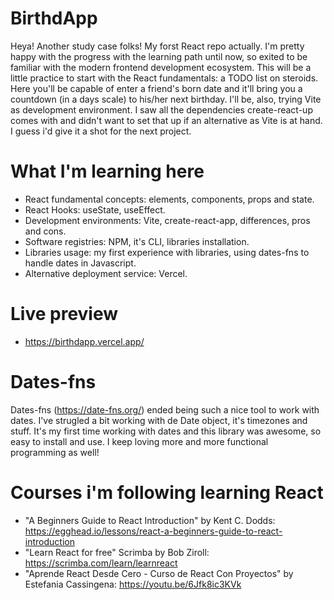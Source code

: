# BirthdApp

Heya! Another study case folks! My forst React repo actually. I'm pretty happy with the progress with the learning path until now, so exited to be familiar with the modern frontend development ecosystem. This will be a little practice to start with the React fundamentals: a TODO list on steroids. Here you'll be capable of enter a friend's born date and it'll bring you a countdown (in a days scale) to his/her next birthday. I'll be, also, trying Vite as development environment. I saw all the dependencies create-react-up comes with and didn't want to set that up if an alternative as Vite is at hand. I guess i'd give it a shot for the next project.

# What I'm learning here

- React fundamental concepts: elements, components, props and state.
- React Hooks: useState, useEffect.
- Development environments: Vite, create-react-app, differences, pros and cons.
- Software registries: NPM, it's CLI, libraries installation.
- Libraries usage: my first experience with libraries, using dates-fns to handle dates in Javascript.
- Alternative deployment service: Vercel.

# Live preview
- https://birthdapp.vercel.app/

# Dates-fns

Dates-fns (https://date-fns.org/) ended being such a nice tool to work with dates. I've strugled a bit working with de Date object, it's timezones and stuff. It's my first time working with dates and this library was awesome, so easy to install and use. I keep loving more and more functional programming as well!

# Courses i'm following learning React

- "A Beginners Guide to React Introduction" by Kent C. Dodds: https://egghead.io/lessons/react-a-beginners-guide-to-react-introduction
- "Learn React for free" Scrimba by Bob Ziroll: https://scrimba.com/learn/learnreact
- "Aprende React Desde Cero - Curso de React Con Proyectos" by Estefania Cassingena: https://youtu.be/6Jfk8ic3KVk

